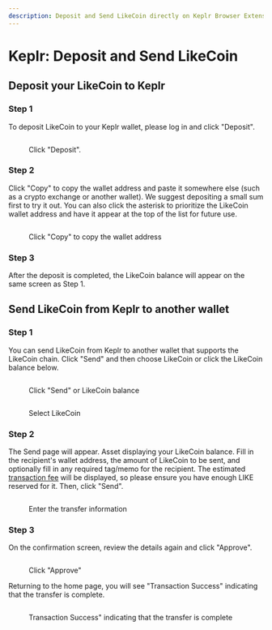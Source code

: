 ```yaml
---
description: Deposit and Send LikeCoin directly on Keplr Browser Extension wallet
---
```


# Keplr: Deposit and Send LikeCoin

## **Deposit your LikeCoin to Keplr**

### Step 1

To deposit LikeCoin to your Keplr wallet, please log in and click "Deposit".

<figure><img src="../../../.gitbook/assets/Keplr Deposit 1.png" alt=""><figcaption><p>Click "Deposit".</p></figcaption></figure>

### Step 2

Click "Copy" to copy the wallet address and paste it somewhere else (such as a crypto exchange or another wallet). We suggest depositing a small sum first to try it out. You can also click the asterisk to prioritize the LikeCoin wallet address and have it appear at the top of the list for future use.

<figure><img src="../../../.gitbook/assets/Keplr Deposit 2.png" alt=""><figcaption><p>Click "Copy" to copy the wallet address</p></figcaption></figure>

### Step 3

After the deposit is completed, the LikeCoin balance will appear on the same screen as Step 1.

## **Send LikeCoin from Keplr to another wallet**

### Step 1

You can send LikeCoin from Keplr to another wallet that supports the LikeCoin chain. Click "Send" and then choose LikeCoin or click the LikeCoin balance below.

<figure><img src="../../../.gitbook/assets/Keplr Send 1 (1).png" alt=""><figcaption><p>Click "Send" or LikeCoin balance</p></figcaption></figure>

<figure><img src="../../../.gitbook/assets/Keplr Send 2 (1).png" alt=""><figcaption><p>Select LikeCoin</p></figcaption></figure>

### Step 2

The Send page will appear. Asset displaying your LikeCoin balance. Fill in the recipient's wallet address, the amount of LikeCoin to be sent, and optionally fill in any required tag/memo for the recipient. The estimated [transaction fee](../transaction-fee.md) will be displayed, so please ensure you have enough LIKE reserved for it. Then, click "Send".

<figure><img src="../../../.gitbook/assets/Keplr Send 3 (1).png" alt=""><figcaption><p>Enter the transfer information</p></figcaption></figure>

### Step 3

On the confirmation screen, review the details again and click "Approve".

<figure><img src="../../../.gitbook/assets/Keplr Send 4 (1).png" alt=""><figcaption><p>Click "Approve"</p></figcaption></figure>

Returning to the home page, you will see "Transaction Success" indicating that the transfer is complete.

<figure><img src="../../../.gitbook/assets/Keplr Send 5 (1).png" alt=""><figcaption><p>Transaction Success" indicating that the transfer is complete</p></figcaption></figure>
